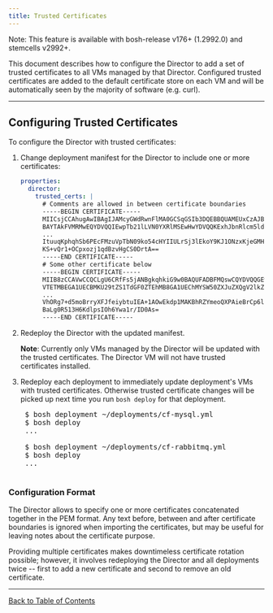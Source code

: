```yaml
---
title: Trusted Certificates
---
```


<p class="note">Note: This feature is available with bosh-release v176+ (1.2992.0) and stemcells v2992+.</p>

This document describes how to configure the Director to add a set of trusted certificates to all VMs managed by that Director. Configured trusted certificates are added to the default certificate store on each VM and will be automatically seen by the majority of software (e.g. curl).

---
## <a id="configure"></a> Configuring Trusted Certificates

To configure the Director with trusted certificates:

1. Change deployment manifest for the Director to include one or more certificates:

    ```yaml
    properties:
      director:
        trusted_certs: |
          # Comments are allowed in between certificate boundaries
          -----BEGIN CERTIFICATE-----
          MIICsjCCAhugAwIBAgIJAMcyGWdRwnFlMA0GCSqGSIb3DQEBBQUAMEUxCzAJBgNV
          BAYTAkFVMRMwEQYDVQQIEwpTb21lLVN0YXRlMSEwHwYDVQQKExhJbnRlcm5ldCBX
          ...
          ItuuqKphqhSb6PEcFMzuVpTbN09ko54cHYIIULrSj3lEkoY9KJ1ONzxKjeGMHrOP
          KS+vQr1+OCpxozj1qdBzvHgCS0DrtA==
          -----END CERTIFICATE-----
          # Some other certificate below
          -----BEGIN CERTIFICATE-----
          MIIB8zCCAVwCCQCLgU6CRfFs5jANBgkqhkiG9w0BAQUFADBFMQswCQYDVQQGEwJB
          VTETMBEGA1UECBMKU29tZS1TdGF0ZTEhMB8GA1UEChMYSW50ZXJuZXQgV2lkZ2l0
          ...
          VhORg7+d5moBrryXFJfeiybtuIEA+1AOwEkdp1MAKBhRZYmeoQXPAieBrCp6l+Ax
          BaLg0R513H6KdlpsIOh6Ywa1r/ID0As=
          -----END CERTIFICATE-----
    ```

1. Redeploy the Director with the updated manifest.

    <p class="note"><strong>Note</strong>: Currently only VMs managed by the Director will be updated with the trusted certificates. The Director VM will not have trusted certificates installed.</p>

1. Redeploy each deployment to immediately update deployment's VMs with trusted certificates. Otherwise trusted certificate changes will be picked up next time you run `bosh deploy` for that deployment.

    <pre class="terminal">
    $ bosh deployment ~/deployments/cf-mysql.yml
    $ bosh deploy
    ...

    $ bosh deployment ~/deployments/cf-rabbitmq.yml
    $ bosh deploy
    ...
    </pre>

### <a id="format"></a> Configuration Format

The Director allows to specify one or more certificates concatenated together in the PEM format. Any text before, between and after certificate boundaries is ignored when importing the certificates, but may be useful for leaving notes about the certificate purpose.

Providing multiple certificates makes downtimeless certificate rotation possible; however, it involves redeploying the Director and all deployments twice -- first to add a new certificate and second to remove an old certificate.

---
[Back to Table of Contents](index.html#deployment-config)
